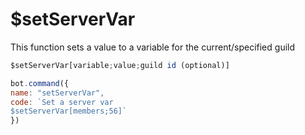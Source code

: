 # $setServerVar

This function sets a value to a variable for the current/specified guild

```javascript
$setServerVar[variable;value;guild id (optional)]
```

```javascript
bot.command({
name: "setServerVar",
code: `Set a server var
$setServerVar[members;56]`
})
```

